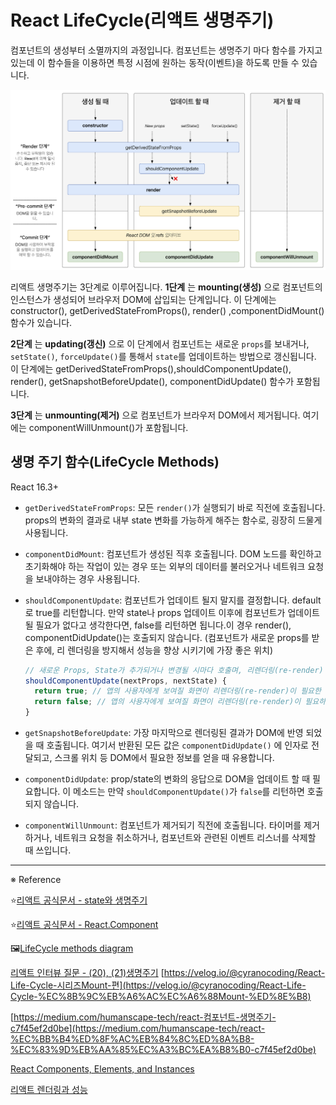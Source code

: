 # React LifeCycle(리액트 생명주기)

컴포넌트의 생성부터 소멸까지의 과정입니다. 컴포넌트는 생명주기 마다 함수를 가지고 있는데 이 함수들을 이용하면 특정 시점에 원하는 동작(이벤트)을 하도록 만들 수 있습니다.

![React Lifecycle](./React_image/React_LifeCycle.png)

리액트 생명주기는 3단계로 이루어집니다.
**1단계** 는 **mounting(생성)** 으로 컴포넌트의 인스턴스가 생성되어 브라우저 DOM에 삽입되는 단계입니다.
이 단계에는 constructor(), getDerivedStateFromProps(), render() ,componentDidMount() 함수가 있습니다.

**2단계** 는 **updating(갱신)** 으로 이 단계에서 컴포넌트는 새로운 `props`를 보내거나, `setState()`, `forceUpdate()`를 통해서 `state`를 업데이트하는 방법으로 갱신됩니다.
이 단계에는 getDerivedStateFromProps(),shouldComponentUpdate(), render(), getSnapshotBeforeUpdate(), componentDidUpdate() 함수가 포함됩니다.

**3단계** 는 **unmounting(제거)** 으로 컴포넌트가 브라우저 DOM에서 제거됩니다. 여기에는 componentWillUnmount()가 포함됩니다.

## 생명 주기 함수(LifeCycle Methods)

React 16.3+

- `getDerivedStateFromProps`: 모든 `render()`가 실행되기 바로 직전에 호출됩니다. props의 변화의 결과로 내부 state 변화를 가능하게 해주는 함수로, 굉장히 드물게 사용됩니다.
- `componentDidMount`: 컴포넌트가 생성된 직후 호출됩니다. DOM 노드를 확인하고 초기화해야 하는 작업이 있는 경우 또는 외부의 데이터를 불러오거나 네트워크 요청을 보내야하는 경우 사용됩니다.
- `shouldComponentUpdate`: 컴포넌트가 업데이트 될지 말지를 결정합니다. default로 true를 리턴합니다. 만약 state나 props 업데이트 이후에 컴포넌트가 업데이트 될 필요가 없다고 생각한다면, false를 리턴하면 됩니다.이 경우 render(), componentDidUpdate()는 호출되지 않습니다. (컴포넌트가 새로운 props를 받은 후에, 리 렌더링을 방지해서 성능을 향상 시키기에 가장 좋은 위치)

  ```jsx
  // 새로운 Props, State가 추가되거나 변경될 시마다 호출며, 리렌더링(re-render) 여부 결정
  shouldComponentUpdate(nextProps, nextState) {
    return true; // 앱의 사용자에게 보여질 화면이 리렌더링(re-render)이 필요한 경우(기본값),
    return false; // 앱의 사용자에게 보여질 화면이 리렌더링(re-render)이 필요하지 않은 경우,
  }
  ```

- `getSnapshotBeforeUpdate`: 가장 마지막으로 렌더링된 결과가 DOM에 반영 되었을 때 호출됩니다.
  여기서 반환된 모든 값은 `componentDidUpdate()` 에 인자로 전달되고, 스크롤 위치 등 DOM에서 필요한 정보를 얻을 때 유용합니다.
- `componentDidUpdate`: prop/state의 변화의 응답으로 DOM을 업데이트 할 때 필요합니다.
  이 메소드는 만약 `shouldComponentUpdate()`가 `false`를 리턴하면 호출되지 않습니다.
- `componentWillUnmount`: 컴포넌트가 제거되기 직전에 호출됩니다. 타이머를 제거하거나, 네트워크 요청을 취소하거나, 컴포넌트와 관련된 이벤트 리스너를 삭제할 때 쓰입니다.

---

※ Reference

⭐️[리액트 공식문서 - state와 생명주기](https://ko.reactjs.org/docs/state-and-lifecycle.html)

⭐️[리액트 공식문서 - React.Component](https://ko.reactjs.org/docs/react-component.html)

🖼[LifeCycle methods diagram](https://github.com/wojtekmaj/react-lifecycle-methods-diagram)

[리액트 인터뷰 질문 - (20), (21)생명주기](https://www.edureka.co/blog/interview-questions/react-interview-questions/)
[https://velog.io/@cyranocoding/React-Life-Cycle-시리즈Mount-편](https://velog.io/@cyranocoding/React-Life-Cycle-%EC%8B%9C%EB%A6%AC%EC%A6%88Mount-%ED%8E%B8)

[https://medium.com/humanscape-tech/react-컴포넌트-생명주기-c7f45ef2d0be](https://medium.com/humanscape-tech/react-%EC%BB%B4%ED%8F%AC%EB%84%8C%ED%8A%B8-%EC%83%9D%EB%AA%85%EC%A3%BC%EA%B8%B0-c7f45ef2d0be)

[React Components, Elements, and Instances](https://medium.com/@dan_abramov/react-components-elements-and-instances-90800811f8ca)

[리액트 렌더링과 성능](https://meetup.toast.com/posts/110)
